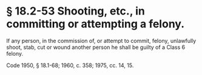 # § 18.2-53 Shooting, etc., in committing or attempting a felony.

<p>If any person, in the commission of, or attempt to commit, felony, unlawfully shoot, stab, cut or wound another person he shall be guilty of a Class 6 felony.</p><p>Code 1950, § 18.1-68; 1960, c. 358; 1975, cc. 14, 15.</p>